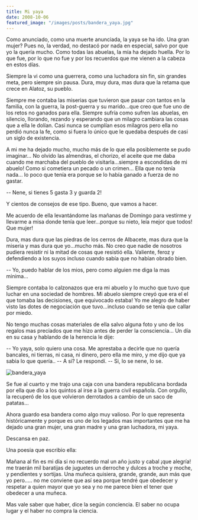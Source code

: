 ```yaml
---
title: Mi yaya
date: 2008-10-06
featured_image: "/images/posts/bandera_yaya.jpg"
---
```


Como anunciado, como una muerte anunciada, la yaya se ha ido. Una gran mujer? Pues no, la verdad, no destacó por nada en especial, salvo por que yo la quería mucho. Como todas las abuelas, la mía ha dejado huella. Por lo que fue, por lo que no fue y por los recuerdos que me vienen a la cabeza en estos días.

Siempre la vi como una guerrera, como una luchadora sin fin, sin grandes meta, pero siempre sin pausa. Dura, muy dura, mas dura que la retama que crece en Alatoz, su pueblo.

Siempre me contaba las miserias que tuvieron que pasar con tantos en la familia, con la guerra, la post-guerra y su marido...que creo que fue uno de los retos no ganados para ella. Siempre sufría como sufren las abuelas, en silencio, llorando, rezando y esperando que un milagro cambiara las cosas que a ella le dolían. Casi nunca se cumplían esos milagros pero ella no perdió nunca la fe, como si fuera lo único que le quedaba después de casi un siglo de existencia.

A mi me ha dejado mucho, mucho más de lo que ella posiblemente se pudo imaginar... No olvido las almendras, el chorizo, el aceite que me daba cuando me marchaba del pueblo de visitarla...siempre a escondidas de mi abuelo! Como si cometiera un pecado o un crimen... Ella que no tenía nada... lo poco que tenía era porque se lo había ganado a fuerza de no gastar.

\-- Nene, si tienes 5 gasta 3 y guarda 2!

Y cientos de consejos de ese tipo. Bueno, que vamos a hacer.

Me acuerdo de ella levantándome las mañanas de Domingo para vestirme y llevarme a misa donde tenía que leer...porque su nieto, leía mejor que todos! Que mujer!

Dura, mas dura que las piedras de los cerros de Albacete, mas dura que la miseria y mas dura que yo...mucho más. No creo que nadie de nosotros pudiera resistir ni la mitad de cosas que resistió ella. Valiente, feroz y defendiendo a los suyos incluso cuando sabía que no habían obrado bien.

\-- Yo, puedo hablar de los mios, pero como alguien me diga la mas minima...

Siempre contaba lo calzonazos que era mi abuelo y lo mucho que tuvo que luchar en una sociedad de hombres. Mi abuelo siempre creyó que era el el que tomaba las decisiones, que equivocado estaba! Yo me alegro de haber visto las dotes de negociación que tuvo...incluso cuando se tenía que callar por miedo.

No tengo muchas cosas materiales de ella salvo alguna foto y uno de los regalos mas preciados que me hizo antes de perder la consciencia... Un día en su casa y hablando de la herencia le dije:

\-- Yo yaya, solo quiero una cosa. Me aprestaba a decirle que no quería bancales, ni tierras, ni casa, ni dinero, pero ella me miro, y me dijo que ya sabia lo que quería.. -- A si? Le respondí. -- Si, lo se nene, lo se.

![bandera_yaya](images/bandera_yaya.jpg)

Se fue al cuarto y me trajo una caja con una bandera republicana bordada por ella que dio a los quintos al irse a la guerra civil española. Con orgullo, la recuperó de los que volvieron derrotados a cambio de un saco de patatas...

Ahora guardo esa bandera como algo muy valioso. Por lo que representa históricamente y porque es uno de los legados mas importantes que me ha dejado una gran mujer, una gran madre y una gran luchadora, mi yaya.

Descansa en paz.

Una poesia que escribio ella:

Mañana al fin es mi día si no recuerdo mal un año justo y cabal ¡que alegría! me traerán mil baratijas de juguetes un derroche y dulces a troche y moche, y pendientes y sortijas. Una muñeca quisiera, grande, grande, aun más que yo pero..... no me conviene que así sea porque tendré que obedecer y respetar a quien mayor que yo sea y no me parece bien el tener que obedecer a una muñeca.

Mas vale saber que haber, dice la según conciencia. El saber no ocupa lugar y el haber no compra la ciencia.
